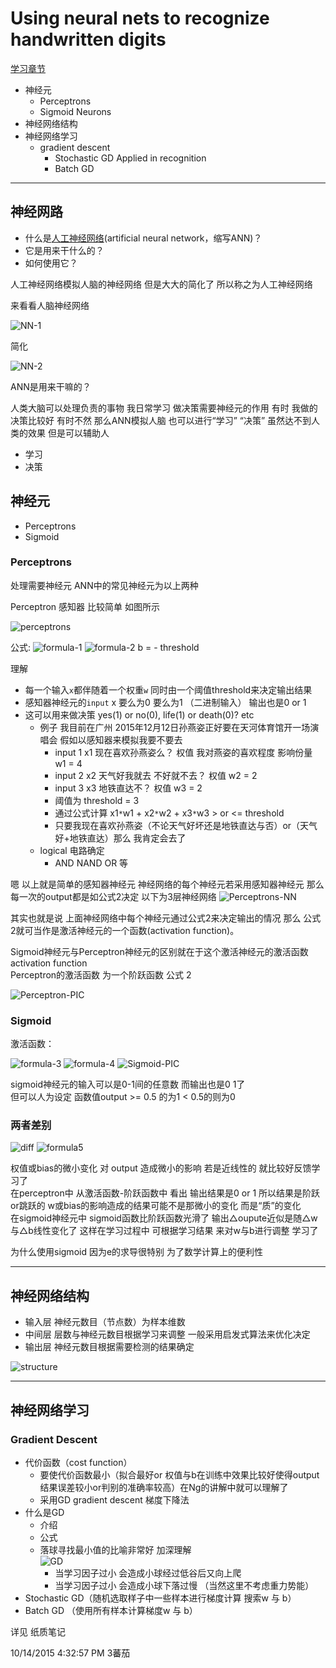 # Using neural nets to recognize handwritten digits #

[学习章节](http://neuralnetworksanddeeplearning.com/chap1.html)

- 神经元
	- Perceptrons
	- Sigmoid Neurons
- 神经网络结构
- 神经网络学习 
	+ gradient descent
		+ Stochastic GD Applied in recognition
		+ Batch GD 

----------
## 神经网路 ##

- 什么是[人工神经网络](https://en.wikipedia.org/wiki/Artificial_neural_network)(artificial neural network，缩写ANN)？
- 它是用来干什么的？
- 如何使用它？

人工神经网络模拟人脑的神经网络 但是大大的简化了 所以称之为人工神经网络

来看看人脑神经网络

![NN-1](https://ilaif.files.wordpress.com/2015/02/neural-network.jpg)

简化

![NN-2](http://1.bp.blogspot.com/-ewmhj_UedLs/VEIhLPJsRkI/AAAAAAAAAAs/PGuuX9wn1mg/s1600/neuron.png)

ANN是用来干嘛的？

人类大脑可以处理负责的事物 我日常学习 做决策需要神经元的作用 有时 我做的决策比较好 有时不然 那么ANN模拟人脑 也可以进行“学习” “决策”
虽然达不到人类的效果 但是可以辅助人 

- 学习
- 决策 

## 神经元 ##

- Perceptrons
- Sigmoid

### Perceptrons ###

处理需要神经元 ANN中的常见神经元为以上两种

Perceptron 感知器 比较简单 如图所示

![perceptrons](https://raw.githubusercontent.com/JeremiahZhang/MachineLearningJourney/master/_images/15-10-14-Perceptrons.JPG)

公式:
![formula-1](https://raw.githubusercontent.com/JeremiahZhang/MachineLearningJourney/master/_images/15-10-14-formula1.JPG)
![formula-2](https://raw.githubusercontent.com/JeremiahZhang/MachineLearningJourney/master/_images/15-10-14-formula2.JPG)
b = - threshold

理解

- 每一个输入`x`都伴随着一个权重`w` 同时由一个阈值threshold来决定输出结果  
- 感知器神经元的`input` x 要么为0 要么为1 （二进制输入） 输出也是0 or 1
- 这可以用来做决策 yes(1) or no(0), life(1) or death(0)? etc
	+ 例子 我目前在广州 2015年12月12日孙燕姿正好要在天河体育馆开一场演唱会 假如以感知器来模拟我要不要去
		- input 1 x1 现在喜欢孙燕姿么？ 权值 我对燕姿的喜欢程度 影响份量 w1 = 4
		- input 2 x2 天气好我就去 不好就不去？ 权值 w2 = 2
		- input 3 x3 地铁直达不？ 权值 w3 = 2
		- 阈值为 threshold = 3 
		- 通过公式计算 x1`*`w1 + x2`*`w2 + x3`*`w3 > or <= threshold
		- 只要我现在喜欢孙燕姿（不论天气好坏还是地铁直达与否）or（天气好+地铁直达）那么 我肯定会去了
	+ logical 电路确定
		+ AND NAND OR 等

嗯 以上就是简单的感知器神经元 神经网络的每个神经元若采用感知器神经元 那么每一次的output都是如公式2决定 以下为3层神经网络
![Perceptrons-NN](https://raw.githubusercontent.com/JeremiahZhang/MachineLearningJourney/master/_images/15-10-14-Perceptrons-NN.JPG)

其实也就是说 上面神经网络中每个神经元通过公式2来决定输出的情况 那么 公式2就可当作是激活神经元的一个函数(activation function)。

Sigmoid神经元与Perceptron神经元的区别就在于这个激活神经元的激活函数activation function  
Perceptron的激活函数 为一个阶跃函数 公式 2

![Perceptron-PIC](https://raw.githubusercontent.com/JeremiahZhang/MachineLearningJourney/master/_images/15-10-14-Perceptron-PIC.JPG)

### Sigmoid ###

激活函数：

![formula-3](https://raw.githubusercontent.com/JeremiahZhang/MachineLearningJourney/master/_images/15-10-14-formula3.JPG)
![formula-4](https://raw.githubusercontent.com/JeremiahZhang/MachineLearningJourney/master/_images/15-10-14-formula4.JPG)
![Sigmoid-PIC](https://raw.githubusercontent.com/JeremiahZhang/MachineLearningJourney/master/_images/15-10-14-Sigmoid-PIC.JPG)

sigmoid神经元的输入可以是0-1间的任意数 而输出也是0 1了   
但可以人为设定 函数值output >= 0.5 的为1 < 0.5的则为0

### 两者差别 ###

![diff](https://raw.githubusercontent.com/JeremiahZhang/MachineLearningJourney/master/_images/15-10-14-diff.JPG)
![formula5](https://raw.githubusercontent.com/JeremiahZhang/MachineLearningJourney/master/_images/15-10-14-formula5.JPG)

权值或bias的微小变化 对 output 造成微小的影响 若是近线性的 就比较好反馈学习了  
在perceptron中 从激活函数-阶跃函数中 看出 输出结果是0 or 1 所以结果是阶跃or跳跃的 w或bias的影响造成的结果可能不是那微小的变化 而是“质”的变化   
在sigmoid神经元中 sigmoid函数比阶跃函数光滑了 输出△oupute近似是随△w与△b线性变化了 这样在学习过程中 可根据学习结果 来对w与b进行调整 学习了

为什么使用sigmoid 因为e的求导很特别 为了数学计算上的便利性

----------

## 神经网络结构 ##

- 输入层 神经元数目（节点数）为样本维数
- 中间层 层数与神经元数目根据学习来调整 一般采用启发式算法来优化决定
- 输出层 神经元数目根据需要检测的结果确定

![structure](https://raw.githubusercontent.com/JeremiahZhang/MachineLearningJourney/master/_images/NN-structure.JPG)

----------

## 神经网络学习  ##

### Gradient Descent ###

- 代价函数（cost function）
	- 要使代价函数最小（拟合最好or 权值与b在训练中效果比较好使得output结果误差较小or判别的准确率较高）在Ng的讲解中就可以理解了
	- 采用GD gradient descent 梯度下降法
- 什么是GD
	- 介绍
	- 公式
	- 落球寻找最小值的比喻非常好 加深理解  
![GD](https://raw.githubusercontent.com/JeremiahZhang/MachineLearningJourney/master/_images/GD.JPG)
		+ 当学习因子过小 会造成小球经过低谷后又向上爬
		+ 当学习因子过小 会造成小球下落过慢 （当然这里不考虑重力势能）
- Stochastic GD（随机选取样子中一些样本进行梯度计算 搜索w 与 b）
- Batch GD （使用所有样本计算梯度w 与 b）

详见 纸质笔记

10/14/2015 4:32:57 PM 3蕃茄